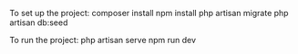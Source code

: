 To set up the project:
composer install
npm install
php artisan migrate
php artisan db:seed

To run the project:
php artisan serve
npm run dev
